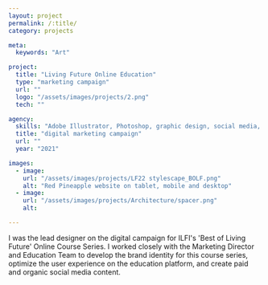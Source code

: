 ```yaml
---
layout: project
permalink: /:title/
category: projects

meta:
  keywords: "Art"

project:
  title: "Living Future Online Education"
  type: "marketing campaign"
  url: ""
  logo: "/assets/images/projects/2.png"
  tech: ""

agency:
  skills: "Adobe Illustrator, Photoshop, graphic design, social media, Wordpress"
  title: "digital marketing campaign"
  url: ""
  year: "2021"

images:
  - image:
    url: "/assets/images/projects/LF22 stylescape_BOLF.png"
    alt: "Red Pineapple website on tablet, mobile and desktop"  
  - image:
    url: "/assets/images/projects/Architecture/spacer.png"
    alt: 

---
```

<p>I was the lead designer on the digital campaign for ILFI's 'Best of Living Future' Online Course Series. I worked closely with the Marketing Director and Education Team to develop the brand identity for this course series, optimize the user experience on the education platform, and create paid and organic social media content.</p>
